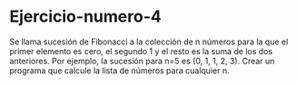 # Ejercicio-numero-4
Se llama sucesión de Fibonacci a la colección de n números para la que el primer elemento es cero, el segundo 1 y el resto es la suma de los dos anteriores. Por ejemplo, la sucesión para n=5 es (0, 1, 1, 2, 3). Crear un programa que calcule la lista de números para cualquier n.
